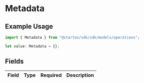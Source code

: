 # Metadata

## Example Usage

```typescript
import { Metadata } from "@starton/sdk/sdk/models/operations";

let value: Metadata = {};
```

## Fields

| Field       | Type        | Required    | Description |
| ----------- | ----------- | ----------- | ----------- |